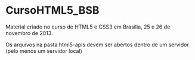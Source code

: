 CursoHTML5_BSB
==============

Material criado no curso de HTML5 e CSS3 em Brasília, 25 e 26 de novembro de 2013.

Os arquivos na pasta html5-apis devem ser abertos dentro de um servidor (pelo menos um servidor local)
